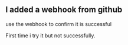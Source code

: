## I added a webhook from github

use the webhook to confirm it is successful

First time i try it but not successfully.